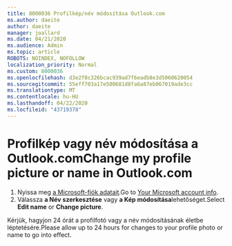 ```yaml
---
title: 8000036 Profilkép/név módosítása Outlook.com
ms.author: daeite
author: daeite
manager: joallard
ms.date: 04/21/2020
ms.audience: Admin
ms.topic: article
ROBOTS: NOINDEX, NOFOLLOW
localization_priority: Normal
ms.custom: 8000036
ms.openlocfilehash: d3e2f8c326bcac939ad7f6eadb8e3d5060620054
ms.sourcegitcommit: 55eff703a17e500681d8fa6a87eb067019ade3cc
ms.translationtype: MT
ms.contentlocale: hu-HU
ms.lasthandoff: 04/22/2020
ms.locfileid: "43719378"
---
```

# <a name="change-my-profile-picture-or-name-in-outlookcom"></a><span data-ttu-id="0101f-102">Profilkép vagy név módosítása a Outlook.com</span><span class="sxs-lookup"><span data-stu-id="0101f-102">Change my profile picture or name in Outlook.com</span></span>

1. <span data-ttu-id="0101f-103">Nyissa meg [a Microsoft-fiók adatait](https://go.microsoft.com/fwlink/p/?linkid=860841).</span><span class="sxs-lookup"><span data-stu-id="0101f-103">Go to [Your Microsoft account info](https://go.microsoft.com/fwlink/p/?linkid=860841).</span></span>
1. <span data-ttu-id="0101f-104">Válassza **a Név szerkesztése** vagy **a Kép módosítása**lehetőséget.</span><span class="sxs-lookup"><span data-stu-id="0101f-104">Select **Edit name** or **Change picture**.</span></span>

<span data-ttu-id="0101f-105">Kérjük, hagyjon 24 órát a profilfotó vagy a név módosításának életbe léptetésére.</span><span class="sxs-lookup"><span data-stu-id="0101f-105">Please allow up to 24 hours for changes to your profile photo or name to go into effect.</span></span>